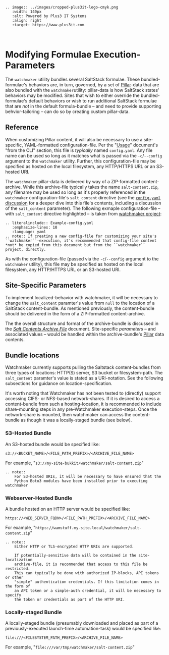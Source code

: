 ```{eval-rst}
.. image:: ../images/cropped-plus3it-logo-cmyk.png
   :width: 140px
   :alt: Powered by Plus3 IT Systems
   :align: right
   :target: https://www.plus3it.com
```
<br>

# Modifying Formulae Execution-Parameters

The `watchmaker` utility bundles several SaltStack formulae. These bundled-formulae's behaviors are, in turn, governed, by a set of [Pillar](https://docs.saltproject.io/salt/user-guide/en/latest/topics/pillar.html)-data that are also bundled with the `watchmaker`utility: pillar-data is how SaltStack states' behaviors may be modified. Sites that wish to either override the bundled-formulae's default behaviors or wish to run additional SaltStack formulae that are _not_ in the default formula-bundle &ndash; and need to provide supporting behvior-tailoring &ndash; can do so by creating custom pillar-data.

## Reference

When customizing Pillar content, it will also be necessary to use a site-specific, YAML-formatted configuration-file. Per the "[Usage](../usage.md)" document's "from the CLI" section, this file is _typically_ named `config.yaml`. Any file name can be used so long as it matches what is passed via the `-c`/`--config` argument to the `watchmaker` utility. Further, this configuration-file may be specified as hosted on the local filesystem, any HTTP/HTTPS URL or an S3-hosted URI.

The `watchmaker` pillar-data is delivered by way of a ZIP-formatted content-archive. While this archive-file typically takes the name `salt-content.zip`, any filename may be used so long as it's properly referenced in the `watchmaker` configuration-file's `salt_content` directive (see the [`config.yaml` discussion](ConfigYaml.md) for a deeper dive into this file's contents, including a discussion of the `salt_content` parameter). The following exmaple configuration-file &ndash; with `salt_content` directive highlighted &ndash; is taken from [watchmaker project](https://github.com/plus3it/watchmaker/blob/main/src/watchmaker/static/config.yaml):

```{eval-rst}
.. literalinclude:: Example-config.yaml
   :emphasize-lines: 10
   :language: yaml
.. note:: If creating a new config-file for customizing your site's ``watchmaker``-execution, it's recommended that config-file content *not* be copied from this document but from the ``watchmaker`` project, directly.
```

As with the configuration-file (passed via the `-c`/`--config` argument to the `watchmaker` utility), this file may be  specified as hosted on the local filesystem, any HTTP/HTTPS URL or an S3-hosted URI.

## Site-Specific Parameters

To implement localized-behavior with watchmaker, it will be necessary to change the `salt_content` paramter's value from `null` to the location of a SaltStack content-bundle. As mentioned previously, the content-bundle should be delivered in the form of a ZIP-formatted content-archive.

The the overall structure and format of the archive-bundle is discussed in the [_Salt Contents Archive File_](SaltContent.md) document. Site-specific _parameters_ &ndash; and associated values &ndash; would be handled within the archive-bundle's [Pillar](SaltContent.md#the-pillar-directory-tree) data contents.

## Bundle locations

Watchmaker currently supports pulling the Saltstack content-bundles from three types of locations: HTTP(S) server, S3 bucket or filesystem-path.  The `salt_content` paramter's value is stated as a URI-notation. See the following subsections for guidance on location-specification.

It's worth noting that Watchmaker has not been tested to (directly) support accessing CIFS- or NFS-based network-shares. If it is desired to access a content-bundle from such a hosting-location, it is recommended to include share-mounting steps in any pre-Watchmaker execution-steps. Once the network-share is mounted, then watchmaker can access the content-bundle as though it was a locally-staged bundle (see below).

### S3-Hosted Bundle

An S3-hosted bundle would be specified like:

```
s3://<BUCKET_NAME>/<FILE_PATH_PREFIX>/<ARCHIVE_FILE_NAME>
```

For example, "`s3://my-site-bukkit/watchmaker/salt-content.zip`"

```{eval-rst}
.. note::
    For S3-hosted URIs, it will be necessary to have ensured that the
    Python Boto3 modules have been installed prior to executing watchmaker
```

### Webserver-Hosted Bundle

A bundle hosted on an HTTP server would be specified like:

```
https://<WEB_SERVER_FQDN>/<FILE_PATH_PREFIX>/<ARCHIVE_FILE_NAME>
```

For example, "`https://wamstuff.my-site.local/watchmaker/salt-content.zip`"

```{eval-rst}
.. note::
    Either HTTP or TLS-encrypted HTTP URIs are supported.

    If potentially-sensitive data will be contained in the site-localization
    archive-file, it is recommended that access to this file be restricted.
    This can typically be done with authorized IP-blocks, API tokens or other
    "simple" authentication credentials. If this limitation comes in the form of
    an API token or a simple-auth credential, it will be necessary to specify
    the token or credentials as part of the HTTP URI.
```

### Locally-staged Bundle

A locally-staged bundle (presumably downloaded and placed as part of a previously-executed launch-time automation-task) would be specified like:

```
file:///<FILESYSTEM_PATH_PREFIX>/<ARCHIVE_FILE_NAME>
```

For example, "`file:///var/tmp/watchmaker/salt-content.zip`"

